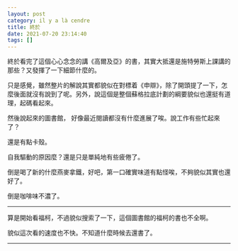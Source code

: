 ```yaml
---
layout: post
category: il y a là cendre
title: 終於
date: 2021-07-20 23:14:40
tags: []
---
```


終於看完了這個心心念念的講《高爾及亞》的書，其實大抵還是施特勞斯上課講的那些？又發揮了一下細節什麼的。

只是感覺，雖然整片的解說其實都貌似在對標着《申辯》，除了開頭提了一下，怎麼後面就沒有說到了呢。另外，說這個是整個蘇格拉底計劃的綱要貌似也還挺有道理，起碼看起來。

然後說起來的圖書館， 好像最近閱讀都沒有什麼進展了唉。說工作有些忙起來了？

還是有點卡殼。

自我驅動的原因麼？還是只是單純地有些疲倦了。

倒是喝了新的什麼燕麥拿鐵，好吧，第一口確實味道有點怪唉，不夠貌似其實也還好了。

倒是咖啡味不濃了。

------

算是開始看福柯，不過貌似搜索了一下，這個圖書館的福柯的書也不全啊。

貌似這次看的速度也不快。不知道什麼時候去還書了。



------





